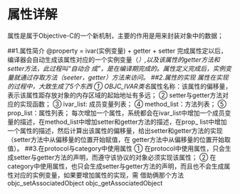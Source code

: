# 属性详解
属性是属于Objective-C的一个新机制，主要的作用是用来封装对象中的数据；

##1.属性简介
    @property = ivar(实例变量) + getter + setter
    完成属性定以后，编译器会自动生成该属性对应的一个实例变量（_<key>）,以及该属性的getter方法和setter方法，此过程叫“自动合
    成”，是在编译期完成的。属性定义完成后，实例变量就通过存取方法（seeter，getter）方法来访问。
##2.属性的实现
    属性在实现的过程中，大致生成了5个东西
    ① OBJC_IVAR_$类名$属性名称：该属性的偏移量，表示该属性距存放对象的内存区域的起始地址有多远；
    ② setter与getter方法对应的实现函数；
    ③ ivar_list: 成员变量列表；
    ④ method_list：方法列表；
    ⑤ prop_list：属性列表；
    每次增加一个属性，系统都会在ivar_list中增加一个成员变量的描述，在method_list中增加setter和getter方法的描述，在prop_
    list中增加一个属性的描述，然后计算出该属性的偏移量，给出setter和getter方法的实现（setter方法中从偏移量的位置开始赋值，在
    getter方法中从偏移量的位置开始取值）。
##3.在protocol与category中使用属性
    ① 在protocol中使用属性，只会生成setter与getter方法的声明，而遵守该协议的对象必须实现该属性；
    ② 在category中使用属性，也只会生成setter与getter方法的声明，而且也不会生成属性对应的实例变量，如果要增加属性的实现，需
    借助俩那个方法
        objc_setAssociatedObject
        objc_getAssociatedObject
